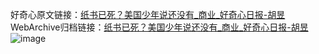 好奇心原文链接：[纸书已死？美国少年说还没有_商业_好奇心日报-胡昱](https://www.qdaily.com/articles/5144.html)
WebArchive归档链接：[纸书已死？美国少年说还没有_商业_好奇心日报-胡昱](http://web.archive.org/web/20190623164008/https://www.qdaily.com/articles/5144.html)
![image](http://ww3.sinaimg.cn/large/007d5XDply1g3wdd4v7hkj30u02hob29)